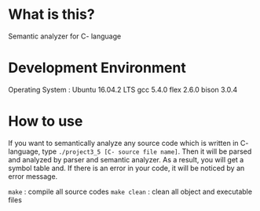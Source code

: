 # What is this?
Semantic analyzer for C- language

# Development Environment
Operating System : Ubuntu 16.04.2 LTS
gcc 5.4.0
flex 2.6.0
bison 3.0.4

# How to use
If you want to semantically analyze any source code which is written in C- language,
type <code>./project3_5 [C- source file name]</code>.
Then it will be parsed and analyzed by parser and semantic analyzer.
As a result, you will get a symbol table and.
If there is an error in your code, it will be noticed by an error message.

<code>make</code> : compile all source codes
<code>make clean</code> : clean all object and executable files
